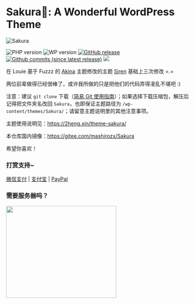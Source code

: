 ﻿Sakura🌸: A Wonderful WordPress Theme
===

![Sakura](https://view.moezx.cc/images/2018/05/26/sakura.png)

![PHP version](https://img.shields.io/badge/PHP-7.1+-4F5B93.svg?style=flat-square)
![WP version](https://img.shields.io/badge/WordPress-5.0+-0073aa.svg?style=flat-square)
[![GitHub release](https://img.shields.io/github/release/mashirozx/Sakura.svg?style=flat-square)](https://github.com/mashirozx/Sakura/releases/latest)
[![Github commits (since latest release)](https://img.shields.io/github/commits-since/mashirozx/Sakura/latest.svg?style=flat-square)](https://github.com/mashirozx/Sakura/commits/)
[![](https://data.jsdelivr.com/v1/package/gh/moezx/cdn/badge)](https://www.jsdelivr.com/package/gh/moezx/cdn)

在 Louie 基于 Fuzzz 的 [Akina](http://www.akina.pw/themeakina) 主题修改的主题 [Siren](https://github.com/louie-senpai/Siren) 基础上三次修改 =.=

两位前辈做得已经很棒了，或许我所做的只是把他们的代码弄得凌乱不堪吧 :)

注意：建议 `git clone` 下载（[简易 Git 使用指南](https://github.com/mashirozx/Sakura/wiki/Git-%E4%B8%8B%E8%BD%BD%E3%80%81%E6%9B%B4%E6%96%B0%E6%8C%87%E5%8D%97)）；如果选择下载压缩包，解压后记得把文件夹名改回 `Sakura`，也即保证主题路径为 `/wp-content/themes/Sakura/`；请留意主题说明里的其他注意事项。

主题使用说明见：<https://2heng.xin/theme-sakura/>

本仓库国内镜像：<https://gitee.com/mashirozx/Sakura>

希望你喜欢！

### 打赏支持~
[微信支付](https://view.moezx.cc/images/2018/05/28/WeChanQR.png) | [支付宝](https://view.moezx.cc/images/2018/05/28/AliPayQR.jpg) | [PayPal](https://paypal.me/mashirozx)

### 需要服务器吗？
<a href="https://www.vultr.com/?ref=7674346"><img src="https://www.vultr.com/media/banner_3.png" width="300" height="250"></a>
